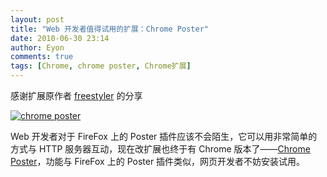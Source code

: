 ```yaml
---
layout: post
title: "Web 开发者值得试用的扩展：Chrome Poster"
date: 2010-06-30 23:14
author: Eyon
comments: true
tags: [Chrome, chrome poster, Chrome扩展]
---
```

感谢扩展原作者 [freestyler](https://chrome.google.com/extensions/detail/cdjfedloinmbppobahmonnjigpmlajcd) 的分享

<a href="http://img.chromi.org/2010/06/chrome-poster.png">![](http://img.chromi.org/2010/06/chrome-poster.png "chrome poster")</a>

Web 开发者对于 FireFox 上的 Poster 插件应该不会陌生，它可以用非常简单的方式与 HTTP 服务器互动，现在改扩展也终于有 Chrome 版本了——[Chrome Poster](https://chrome.google.com/extensions/detail/cdjfedloinmbppobahmonnjigpmlajcd)，功能与 FireFox 上的 Poster 插件类似，网页开发者不妨安装试用。
